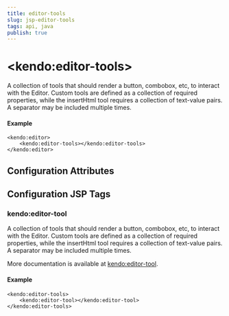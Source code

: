 ```yaml
---
title: editor-tools
slug: jsp-editor-tools
tags: api, java
publish: true
---
```


# \<kendo:editor-tools\>

A collection of tools that should render a button, combobox, etc, to interact with the Editor. Custom tools are defined
as a collection of required properties, while the insertHtml tool requires a collection of text-value pairs. A separator may be included multiple times.

#### Example
    <kendo:editor>
        <kendo:editor-tools></kendo:editor-tools>
    </kendo:editor>

## Configuration Attributes


##  Configuration JSP Tags

### kendo:editor-tool

A collection of tools that should render a button, combobox, etc, to interact with the Editor. Custom tools are defined
as a collection of required properties, while the insertHtml tool requires a collection of text-value pairs. A separator may be included multiple times.

More documentation is available at [kendo:editor-tool](editor/tool).

#### Example

    <kendo:editor-tools>
        <kendo:editor-tool></kendo:editor-tool>
    </kendo:editor-tools>

